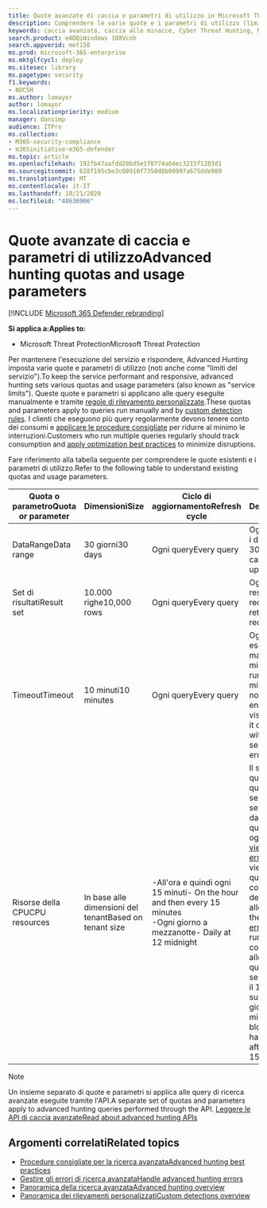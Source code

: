 ```yaml
---
title: Quote avanzate di caccia e parametri di utilizzo in Microsoft Threat Protection
description: Comprendere le varie quote e i parametri di utilizzo (limiti di servizio) che mantengono attivo il servizio di caccia avanzato
keywords: caccia avanzata, caccia alle minacce, Cyber Threat Hunting, Microsoft Threat Protection, Microsoft 365, MTP, M365, Search, query, telemetria, schema, kusto, limite della CPU, limite di query, risorse, risultati massimi, quota, parametri, allocazione
search.product: eADQiWindows 10XVcnh
search.appverid: met150
ms.prod: microsoft-365-enterprise
ms.mktglfcycl: deploy
ms.sitesec: library
ms.pagetype: security
f1.keywords:
- NOCSH
ms.author: lomayor
author: lomayor
ms.localizationpriority: medium
manager: dansimp
audience: ITPro
ms.collection:
- M365-security-compliance
- m365initiative-m365-defender
ms.topic: article
ms.openlocfilehash: 192fb47aafdd20bd5e1f0774a64ec3215f1203d1
ms.sourcegitcommit: 628f195cbe3c00910f7350d8b09997a675dde989
ms.translationtype: MT
ms.contentlocale: it-IT
ms.lasthandoff: 10/21/2020
ms.locfileid: "48636906"
---
```

# <a name="advanced-hunting-quotas-and-usage-parameters"></a><span data-ttu-id="af7e5-104">Quote avanzate di caccia e parametri di utilizzo</span><span class="sxs-lookup"><span data-stu-id="af7e5-104">Advanced hunting quotas and usage parameters</span></span>

[!INCLUDE [Microsoft 365 Defender rebranding](../includes/microsoft-defender.md)]


<span data-ttu-id="af7e5-105">**Si applica a:**</span><span class="sxs-lookup"><span data-stu-id="af7e5-105">**Applies to:**</span></span>
- <span data-ttu-id="af7e5-106">Microsoft Threat Protection</span><span class="sxs-lookup"><span data-stu-id="af7e5-106">Microsoft Threat Protection</span></span>

<span data-ttu-id="af7e5-107">Per mantenere l'esecuzione del servizio e rispondere, Advanced Hunting imposta varie quote e parametri di utilizzo (noti anche come "limiti del servizio").</span><span class="sxs-lookup"><span data-stu-id="af7e5-107">To keep the service performant and responsive, advanced hunting sets various quotas and usage parameters (also known as "service limits").</span></span> <span data-ttu-id="af7e5-108">Queste quote e parametri si applicano alle query eseguite manualmente e tramite [regole di rilevamento personalizzate](custom-detection-rules.md).</span><span class="sxs-lookup"><span data-stu-id="af7e5-108">These quotas and parameters apply to queries run manually and by [custom detection rules](custom-detection-rules.md).</span></span> <span data-ttu-id="af7e5-109">I clienti che eseguono più query regolarmente devono tenere conto dei consumi e [applicare le procedure consigliate](advanced-hunting-best-practices.md) per ridurre al minimo le interruzioni.</span><span class="sxs-lookup"><span data-stu-id="af7e5-109">Customers who run multiple queries regularly should track consumption and [apply optimization best practices](advanced-hunting-best-practices.md) to minimize disruptions.</span></span>

<span data-ttu-id="af7e5-110">Fare riferimento alla tabella seguente per comprendere le quote esistenti e i parametri di utilizzo.</span><span class="sxs-lookup"><span data-stu-id="af7e5-110">Refer to the following table to understand existing quotas and usage parameters.</span></span>

| <span data-ttu-id="af7e5-111">Quota o parametro</span><span class="sxs-lookup"><span data-stu-id="af7e5-111">Quota or parameter</span></span> | <span data-ttu-id="af7e5-112">Dimensioni</span><span class="sxs-lookup"><span data-stu-id="af7e5-112">Size</span></span> | <span data-ttu-id="af7e5-113">Ciclo di aggiornamento</span><span class="sxs-lookup"><span data-stu-id="af7e5-113">Refresh cycle</span></span> | <span data-ttu-id="af7e5-114">Descrizione</span><span class="sxs-lookup"><span data-stu-id="af7e5-114">Description</span></span> |
|--|--|--|--|
| <span data-ttu-id="af7e5-115">DataRange</span><span class="sxs-lookup"><span data-stu-id="af7e5-115">Data range</span></span> | <span data-ttu-id="af7e5-116">30 giorni</span><span class="sxs-lookup"><span data-stu-id="af7e5-116">30 days</span></span> | <span data-ttu-id="af7e5-117">Ogni query</span><span class="sxs-lookup"><span data-stu-id="af7e5-117">Every query</span></span> | <span data-ttu-id="af7e5-118">Ogni query può cercare i dati da un massimo di 30 giorni.</span><span class="sxs-lookup"><span data-stu-id="af7e5-118">Each query can look up data from up to the past 30 days.</span></span> |
| <span data-ttu-id="af7e5-119">Set di risultati</span><span class="sxs-lookup"><span data-stu-id="af7e5-119">Result set</span></span> | <span data-ttu-id="af7e5-120">10.000 righe</span><span class="sxs-lookup"><span data-stu-id="af7e5-120">10,000 rows</span></span> | <span data-ttu-id="af7e5-121">Ogni query</span><span class="sxs-lookup"><span data-stu-id="af7e5-121">Every query</span></span> | <span data-ttu-id="af7e5-122">Ogni query può restituire fino a 10.000 record.</span><span class="sxs-lookup"><span data-stu-id="af7e5-122">Each query can return up to 10,000 records.</span></span> |
| <span data-ttu-id="af7e5-123">Timeout</span><span class="sxs-lookup"><span data-stu-id="af7e5-123">Timeout</span></span> | <span data-ttu-id="af7e5-124">10 minuti</span><span class="sxs-lookup"><span data-stu-id="af7e5-124">10 minutes</span></span> | <span data-ttu-id="af7e5-125">Ogni query</span><span class="sxs-lookup"><span data-stu-id="af7e5-125">Every query</span></span> | <span data-ttu-id="af7e5-126">Ogni query può essere eseguita per un massimo di 10 minuti.</span><span class="sxs-lookup"><span data-stu-id="af7e5-126">Each query can run for up to 10 minutes.</span></span> <span data-ttu-id="af7e5-127">Se il servizio non viene completato entro 10 minuti, verrà visualizzato un errore.</span><span class="sxs-lookup"><span data-stu-id="af7e5-127">If it does not complete within 10 minutes, the service displays an error.</span></span>
| <span data-ttu-id="af7e5-128">Risorse della CPU</span><span class="sxs-lookup"><span data-stu-id="af7e5-128">CPU resources</span></span> | <span data-ttu-id="af7e5-129">In base alle dimensioni del tenant</span><span class="sxs-lookup"><span data-stu-id="af7e5-129">Based on tenant size</span></span> | <span data-ttu-id="af7e5-130">-All'ora e quindi ogni 15 minuti</span><span class="sxs-lookup"><span data-stu-id="af7e5-130">- On the hour and then every 15 minutes</span></span><br><span data-ttu-id="af7e5-131">-Ogni giorno a mezzanotte</span><span class="sxs-lookup"><span data-stu-id="af7e5-131">- Daily at 12 midnight</span></span> | <span data-ttu-id="af7e5-132">Il servizio impone la quota giornaliera e quella di 15 minuti separatamente.</span><span class="sxs-lookup"><span data-stu-id="af7e5-132">The service enforces the daily and the 15-minute quota separately.</span></span> <span data-ttu-id="af7e5-133">Per ogni quota, nel [portale viene visualizzato un errore](advanced-hunting-errors.md) ogni volta che viene eseguita una query e il tenant ha consumato più del 10% delle risorse allocate.</span><span class="sxs-lookup"><span data-stu-id="af7e5-133">For each quota, the [portal displays an error](advanced-hunting-errors.md) whenever a query runs and the tenant has consumed over 10% of allocated resources.</span></span> <span data-ttu-id="af7e5-134">Le query vengono bloccate se il tenant ha raggiunto il 100% fino al successivo ciclo giornaliero o di 15 minuti.</span><span class="sxs-lookup"><span data-stu-id="af7e5-134">Queries are blocked if the tenant has reached 100% until after the next daily or 15-minute cycle.</span></span> |

>[!NOTE] 
><span data-ttu-id="af7e5-135">Un insieme separato di quote e parametri si applica alle query di ricerca avanzate eseguite tramite l'API.</span><span class="sxs-lookup"><span data-stu-id="af7e5-135">A separate set of quotas and parameters apply to advanced hunting queries performed through the API.</span></span> [<span data-ttu-id="af7e5-136">Leggere le API di caccia avanzate</span><span class="sxs-lookup"><span data-stu-id="af7e5-136">Read about advanced hunting APIs</span></span>](https://docs.microsoft.com/microsoft-365/security/mtp/api-advanced-hunting)

## <a name="related-topics"></a><span data-ttu-id="af7e5-137">Argomenti correlati</span><span class="sxs-lookup"><span data-stu-id="af7e5-137">Related topics</span></span>

- [<span data-ttu-id="af7e5-138">Procedure consigliate per la ricerca avanzata</span><span class="sxs-lookup"><span data-stu-id="af7e5-138">Advanced hunting best practices</span></span>](advanced-hunting-best-practices.md)
- [<span data-ttu-id="af7e5-139">Gestire gli errori di ricerca avanzata</span><span class="sxs-lookup"><span data-stu-id="af7e5-139">Handle advanced hunting errors</span></span>](advanced-hunting-errors.md)
- [<span data-ttu-id="af7e5-140">Panoramica della ricerca avanzata</span><span class="sxs-lookup"><span data-stu-id="af7e5-140">Advanced hunting overview</span></span>](advanced-hunting-overview.md)
- [<span data-ttu-id="af7e5-141">Panoramica dei rilevamenti personalizzati</span><span class="sxs-lookup"><span data-stu-id="af7e5-141">Custom detections overview</span></span>](custom-detections-overview.md)